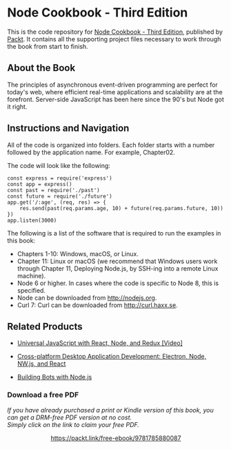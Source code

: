 


# Node Cookbook - Third Edition
This is the code repository for [Node Cookbook - Third Edition](https://www.packtpub.com/web-development/node-cookbook-third-edition?utm_source=github&utm_medium=repository&utm_campaign=9781785880087), published by [Packt](https://www.packtpub.com/?utm_source=github). It contains all the supporting project files necessary to work through the book from start to finish.
## About the Book
The principles of asynchronous event-driven programming are perfect for today's web, where efficient real-time applications and scalability are at the forefront. Server-side JavaScript has been here since the 90's but Node got it right.
## Instructions and Navigation
All of the code is organized into folders. Each folder starts with a number followed by the application name. For example, Chapter02.



The code will look like the following:
```
const express = require('express')
const app = express()
const past = require('./past')
const future = require('./future')
app.get('/:age', (req, res) => {
    res.send(past(req.params.age, 10) + future(req.params.future, 10))
})
app.listen(3000)
```

The following is a list of the software that is required to run the examples in this book:
* Chapters 1-10: Windows, macOS, or Linux.
* Chapter 11: Linux or macOS (we recommend that Windows users work through Chapter 11, Deploying Node.js, by SSH-ing into a remote Linux machine).
* Node 6 or higher. In cases where the code is specific to Node 8, this is specified.
* Node can be downloaded from http://nodejs.org.
* Curl 7: Curl can be downloaded from http://curl.haxx.se.

## Related Products
* [Universal JavaScript with React, Node, and Redux [Video]](https://www.packtpub.com/web-development/universal-javascript-react-node-and-redux-video?utm_source=github&utm_medium=repository&utm_campaign=9781787286795)

* [Cross-platform Desktop Application Development: Electron, Node, NW.js, and React](https://www.packtpub.com/web-development/cross-platform-desktop-application-development-electron-node-nwjs-and-react?utm_source=github&utm_medium=repository&utm_campaign=9781788295697)

* [Building Bots with Node.js](https://www.packtpub.com/application-development/building-bots-nodejs?utm_source=github&utm_medium=repository&utm_campaign=9781786465450)
### Download a free PDF

 <i>If you have already purchased a print or Kindle version of this book, you can get a DRM-free PDF version at no cost.<br>Simply click on the link to claim your free PDF.</i>
<p align="center"> <a href="https://packt.link/free-ebook/9781785880087">https://packt.link/free-ebook/9781785880087 </a> </p>